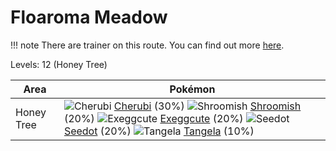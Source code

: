 # Floaroma Meadow

!!! note
    There are trainer on this route. You can find out more [here](/trainer_changes/floaroma_meadow/).

Levels: 12 (Honey Tree)

Area       | Pokémon
---        | ---
Honey Tree | ![][420]  [Cherubi] (30%) ![][285]  [Shroomish] (20%) ![][102]  [Exeggcute] (20%)  ![][273]  [Seedot] (20%) ![][114]  [Tangela] (10%)


[102]: https://raw.githubusercontent.com/PokeAPI/sprites/master/sprites/pokemon/102.png "Exeggcute"
[114]: https://raw.githubusercontent.com/PokeAPI/sprites/master/sprites/pokemon/114.png "Tangela"
[273]: https://raw.githubusercontent.com/PokeAPI/sprites/master/sprites/pokemon/273.png "Seedot"
[285]: https://raw.githubusercontent.com/PokeAPI/sprites/master/sprites/pokemon/285.png "Shroomish"
[420]: https://raw.githubusercontent.com/PokeAPI/sprites/master/sprites/pokemon/420.png "Cherubi"
[Exeggcute]: /pokemon_changes/102/
[Tangela]: /pokemon_changes/114/
[Seedot]: /pokemon_changes/273/
[Shroomish]: /pokemon_changes/285/
[Cherubi]: /pokemon_changes/420/
